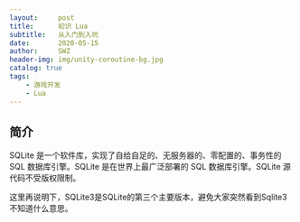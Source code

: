 ```yaml
---
layout:     post
title:      初识 Lua
subtitle:   从入门到入坑
date:       2020-05-15
author:     SWZ
header-img: img/unity-coroutine-bg.jpg
catalog: true
tags:
    - 游戏开发
    - Lua
---
```


## 简介

SQLite 是一个软件库，实现了自给自足的、无服务器的、零配置的、事务性的 SQL 数据库引擎。SQLite 是在世界上最广泛部署的 SQL 数据库引擎。SQLite 源代码不受版权限制。

这里再说明下，SQLite3是SQLite的第三个主要版本，避免大家突然看到Sqlite3不知道什么意思。